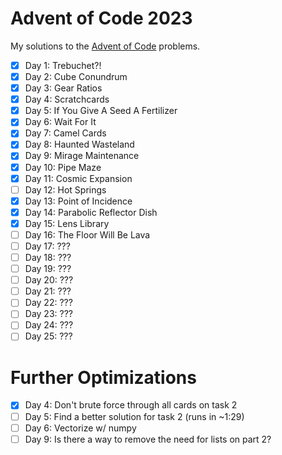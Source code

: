 # Advent of Code 2023
My solutions to the [Advent of Code](https://adventofcode.com/) problems.

- [x] Day 1: Trebuchet?!
- [x] Day 2: Cube Conundrum
- [x] Day 3: Gear Ratios
- [x] Day 4: Scratchcards
- [x] Day 5: If You Give A Seed A Fertilizer
- [x] Day 6: Wait For It
- [x] Day 7: Camel Cards
- [x] Day 8: Haunted Wasteland
- [x] Day 9: Mirage Maintenance
- [x] Day 10: Pipe Maze
- [x] Day 11: Cosmic Expansion
- [ ] Day 12: Hot Springs
- [x] Day 13: Point of Incidence
- [x] Day 14: Parabolic Reflector Dish
- [x] Day 15: Lens Library
- [ ] Day 16: The Floor Will Be Lava
- [ ] Day 17: ???
- [ ] Day 18: ???
- [ ] Day 19: ???
- [ ] Day 20: ???
- [ ] Day 21: ???
- [ ] Day 22: ???
- [ ] Day 23: ???
- [ ] Day 24: ???
- [ ] Day 25: ???

# Further Optimizations
- [x] Day 4: Don't brute force through all cards on task 2
- [ ] Day 5: Find a better solution for task 2 (runs in ~1:29)
- [ ] Day 6: Vectorize w/ numpy
- [ ] Day 9: Is there a way to remove the need for lists on part 2?